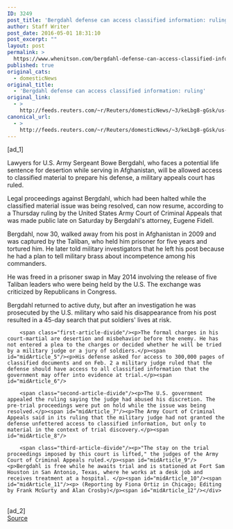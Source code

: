 ```yaml
---
ID: 3249
post_title: 'Bergdahl defense can access classified information: ruling'
author: Staff Writer
post_date: 2016-05-01 18:31:10
post_excerpt: ""
layout: post
permalink: >
  https://www.whenitson.com/bergdahl-defense-can-access-classified-information-ruling/
published: true
original_cats:
  - domesticNews
original_title:
  - 'Bergdahl defense can access classified information: ruling'
original_link:
  - >
    http://feeds.reuters.com/~r/Reuters/domesticNews/~3/keLbg8-gGsk/us-usa-defense-bergdahl-idUSKCN0XS1HO
canonical_url:
  - >
    http://feeds.reuters.com/~r/Reuters/domesticNews/~3/keLbg8-gGsk/us-usa-defense-bergdahl-idUSKCN0XS1HO
---
```

 [ad_1]
<br><div id="articleText">
<span id="midArticle_start"/>

<span class="focusParagraph" readability="7"><p><span class="articleLocatio&lt;/span&gt;n">Lawyers for U.S. Army Sergeant Bowe Bergdahl, who faces a potential life sentence for desertion while serving in Afghanistan, will be allowed access to classified material to prepare his defense, a military appeals court has ruled.</span></p></span><span id="midArticle_0"/><p>Legal proceedings against Bergdahl, which had been halted while the classified material issue was being resolved, can now resume, according to a Thursday ruling by the United States Army Court of Criminal Appeals that was made public late on Saturday by Bergdahl's attorney, Eugene Fidell.</p><span id="midArticle_1"/><p>Bergdahl, now 30, walked away from his post in Afghanistan in 2009 and was captured by the Taliban, who held him prisoner for five years and tortured him. He later told military investigators that he left his post because he had a plan to tell military brass about incompetence among his commanders.</p><span id="midArticle_2"/><p>He was freed in a prisoner swap in May 2014 involving the release of five Taliban leaders who were being held by the U.S. The exchange was criticized by Republicans in Congress.</p><span id="midArticle_3"/><p>Bergdahl returned to active duty, but after an investigation he was prosecuted by the U.S. military who said his disappearance from his post resulted in a 45-day search that put soldiers' lives at risk.</p><span id="midArticle_4"/>
        
        <span class="first-article-divide"/><p>The formal charges in his court-martial are desertion and misbehavior before the enemy. He has not entered a plea to the charges or decided whether he will be tried by a military judge or a jury of soldiers.</p><span id="midArticle_5"/><p>His defense asked for access to 300,000 pages of classified documents and on Feb. 2 a military judge ruled that the defense should have access to all classified information that the government may offer into evidence at trial.</p><span id="midArticle_6"/>
        
        <span class="second-article-divide"/><p>The U.S. government appealed the ruling saying the judge had abused his discretion. The pre-trial proceedings were put on hold while the issue was being resolved.</p><span id="midArticle_7"/><p>The Army Court of Criminal Appeals said in its ruling that the military judge had not granted the defense unfettered access to classified information, but only to material in the context of trial discovery.</p><span id="midArticle_8"/>
        
        <span class="third-article-divide"/><p>"The stay on the trial proceedings imposed by this court is lifted," the judges of the Army Court of Criminal Appeals ruled.</p><span id="midArticle_9"/><p>Bergdahl is free while he awaits trial and is stationed at Fort Sam Houston in San Antonio, Texas, where he works at a desk job and receives treatment at a hospital. </p><span id="midArticle_10"/><span id="midArticle_11"/><p> (Reporting by Fiona Ortiz in Chicago; Editing by Frank McGurty and Alan Crosby)</p><span id="midArticle_12"/></div>
<br>[ad_2]
<br><a href="http://feeds.reuters.com/~r/Reuters/domesticNews/~3/keLbg8-gGsk/us-usa-defense-bergdahl-idUSKCN0XS1HO">Source </a>